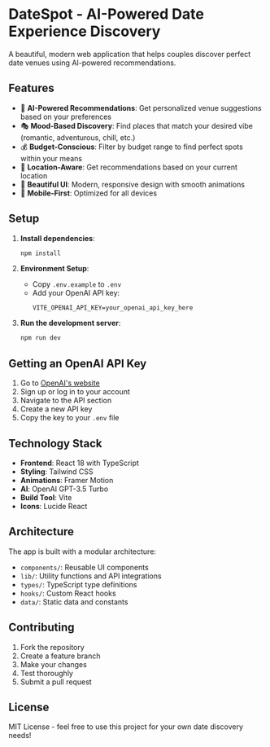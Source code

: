 # DateSpot - AI-Powered Date Experience Discovery

A beautiful, modern web application that helps couples discover perfect date venues using AI-powered recommendations.

## Features

- 🤖 **AI-Powered Recommendations**: Get personalized venue suggestions based on your preferences
- 🎭 **Mood-Based Discovery**: Find places that match your desired vibe (romantic, adventurous, chill, etc.)
- 💰 **Budget-Conscious**: Filter by budget range to find perfect spots within your means
- 📍 **Location-Aware**: Get recommendations based on your current location
- 🎨 **Beautiful UI**: Modern, responsive design with smooth animations
- 📱 **Mobile-First**: Optimized for all devices

## Setup

1. **Install dependencies**:
   ```bash
   npm install
   ```

2. **Environment Setup**:
   - Copy `.env.example` to `.env`
   - Add your OpenAI API key:
     ```
     VITE_OPENAI_API_KEY=your_openai_api_key_here
     ```

3. **Run the development server**:
   ```bash
   npm run dev
   ```

## Getting an OpenAI API Key

1. Go to [OpenAI's website](https://openai.com/)
2. Sign up or log in to your account
3. Navigate to the API section
4. Create a new API key
5. Copy the key to your `.env` file

## Technology Stack

- **Frontend**: React 18 with TypeScript
- **Styling**: Tailwind CSS
- **Animations**: Framer Motion
- **AI**: OpenAI GPT-3.5 Turbo
- **Build Tool**: Vite
- **Icons**: Lucide React

## Architecture

The app is built with a modular architecture:

- `components/`: Reusable UI components
- `lib/`: Utility functions and API integrations
- `types/`: TypeScript type definitions
- `hooks/`: Custom React hooks
- `data/`: Static data and constants

## Contributing

1. Fork the repository
2. Create a feature branch
3. Make your changes
4. Test thoroughly
5. Submit a pull request

## License

MIT License - feel free to use this project for your own date discovery needs!